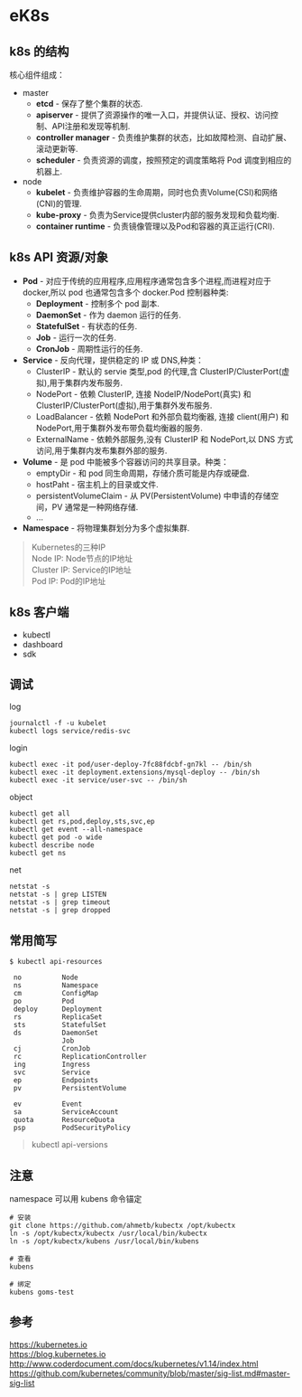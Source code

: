 # eK8s

## k8s 的结构

核心组件组成：  

- master  
  - **etcd** - 保存了整个集群的状态.  
  - **apiserver** - 提供了资源操作的唯一入口，并提供认证、授权、访问控制、API注册和发现等机制.  
  - **controller manager** - 负责维护集群的状态，比如故障检测、自动扩展、滚动更新等.  
  - **scheduler** - 负责资源的调度，按照预定的调度策略将 Pod 调度到相应的机器上.  
- node  
  - **kubelet** - 负责维护容器的生命周期，同时也负责Volume(CSI)和网络(CNI)的管理.    
  - **kube-proxy** - 负责为Service提供cluster内部的服务发现和负载均衡.   
  - **container runtime** - 负责镜像管理以及Pod和容器的真正运行(CRI).  

## k8s API 资源/对象

- **Pod** - 对应于传统的应用程序,应用程序通常包含多个进程,而进程对应于 docker,所以 pod 也通常包含多个 docker.Pod 控制器种类:
  - **Deployment** - 控制多个 pod 副本.
  - **DaemonSet** - 作为 daemon 运行的任务.
  - **StatefulSet** - 有状态的任务.
  - **Job** - 运行一次的任务.
  - **CronJob** - 周期性运行的任务.
- **Service** - 反向代理，提供稳定的 IP 或 DNS,种类：  
  - ClusterIP - 默认的 servie 类型,pod 的代理,含 ClusterIP/ClusterPort(虚拟),用于集群内发布服务.
  - NodePort - 依赖 ClusterIP, 连接 NodeIP/NodePort(真实) 和 ClusterIP/ClusterPort(虚拟),用于集群外发布服务.
  - LoadBalancer - 依赖 NodePort 和外部负载均衡器, 连接 client(用户) 和 NodePort,用于集群外发布带负载均衡器的服务.
  - ExternalName - 依赖外部服务,没有 ClusterIP 和 NodePort,以 DNS 方式访问,用于集群内发布集群外部的服务.
- **Volume** - 是 pod 中能被多个容器访问的共享目录。种类：
  - emptyDir - 和 pod 同生命周期，存储介质可能是内存或硬盘.
  - hostPaht - 宿主机上的目录或文件.
  - persistentVolumeClaim - 从 PV(PersistentVolume) 中申请的存储空间，PV 通常是一种网络存储.
  - ...
- **Namespace** - 将物理集群划分为多个虚拟集群.

> Kubernetes的三种IP  
Node IP: Node节点的IP地址  
Cluster IP: Service的IP地址  
Pod IP: Pod的IP地址  

## k8s 客户端

- kubectl
- dashboard
- sdk

## 调试

log
```
journalctl -f -u kubelet
kubectl logs service/redis-svc  
```

login
```
kubectl exec -it pod/user-deploy-7fc88fdcbf-gn7kl -- /bin/sh  
kubectl exec -it deployment.extensions/mysql-deploy -- /bin/sh  
kubectl exec -it service/user-svc -- /bin/sh  
```

object
```
kubectl get all
kubectl get rs,pod,deploy,sts,svc,ep
kubectl get event --all-namespace
kubectl get pod -o wide
kubectl describe node
kubectl get ns
```

net
```
netstat -s
netstat -s | grep LISTEN
netstat -s | grep timeout
netstat -s | grep dropped
```

## 常用简写

```
$ kubectl api-resources

 no          Node
 ns          Namespace
 cm          ConfigMap
 po          Pod
 deploy      Deployment
 rs          ReplicaSet
 sts         StatefulSet
 ds          DaemonSet
             Job
 cj          CronJob
 rc          ReplicationController
 ing         Ingress
 svc         Service
 ep          Endpoints
 pv          PersistentVolume

 ev          Event
 sa          ServiceAccount
 quota       ResourceQuota
 psp         PodSecurityPolicy
 ```
> kubectl api-versions
## 注意

namespace 可以用 kubens 命令锚定

```
# 安装
git clone https://github.com/ahmetb/kubectx /opt/kubectx
ln -s /opt/kubectx/kubectx /usr/local/bin/kubectx
ln -s /opt/kubectx/kubens /usr/local/bin/kubens

# 查看
kubens

# 绑定
kubens goms-test
```
## 参考

https://kubernetes.io  
https://blog.kubernetes.io  
http://www.coderdocument.com/docs/kubernetes/v1.14/index.html  
https://github.com/kubernetes/community/blob/master/sig-list.md#master-sig-list
